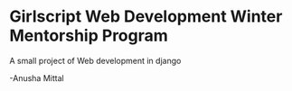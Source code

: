 # Girlscript Web Development Winter Mentorship Program
A small project of Web development in django 

-Anusha Mittal
